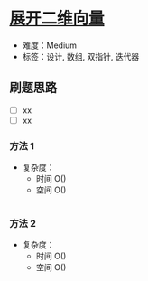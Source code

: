 # [展开二维向量](https://leetcode-cn.com/problems/flatten-2d-vector/)

- 难度：Medium
- 标签：设计, 数组, 双指针, 迭代器

## 刷题思路

- [ ] xx
- [ ] xx

### 方法 1

- 复杂度：
    - 时间 O()
    - 空间 O()

``` js

```

### 方法 2

- 复杂度：
    - 时间 O()
    - 空间 O()

``` js

```
